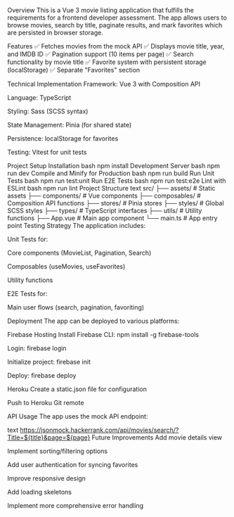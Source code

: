 Overview
This is a Vue 3 movie listing application that fulfills the requirements for a frontend developer assessment. The app allows users to browse movies, search by title, paginate results, and mark favorites which are persisted in browser storage.

Features
✅ Fetches movies from the mock API
✅ Displays movie title, year, and IMDB ID
✅ Pagination support (10 items per page)
✅ Search functionality by movie title
✅ Favorite system with persistent storage (localStorage)
✅ Separate "Favorites" section

Technical Implementation
Framework: Vue 3 with Composition API

Language: TypeScript

Styling: Sass (SCSS syntax)

State Management: Pinia (for shared state)

Persistence: localStorage for favorites

Testing: Vitest for unit tests

Project Setup
Installation
bash
npm install
Development Server
bash
npm run dev
Compile and Minify for Production
bash
npm run build
Run Unit Tests
bash
npm run test:unit
Run E2E Tests
bash
npm run test:e2e
Lint with ESLint
bash
npm run lint
Project Structure
text
src/
├── assets/          # Static assets
├── components/      # Vue components
├── composables/     # Composition API functions
├── stores/          # Pinia stores
├── styles/          # Global SCSS styles
├── types/           # TypeScript interfaces
├── utils/           # Utility functions
├── App.vue          # Main app component
└── main.ts          # App entry point
Testing Strategy
The application includes:

Unit Tests for:

Core components (MovieList, Pagination, Search)

Composables (useMovies, useFavorites)

Utility functions

E2E Tests for:

Main user flows (search, pagination, favoriting)

Deployment
The app can be deployed to various platforms:

Firebase Hosting
Install Firebase CLI: npm install -g firebase-tools

Login: firebase login

Initialize project: firebase init

Deploy: firebase deploy

Heroku
Create a static.json file for configuration

Push to Heroku Git remote

API Usage
The app uses the mock API endpoint:

text
https://jsonmock.hackerrank.com/api/movies/search/?Title=${title}&page=${page}
Future Improvements
Add movie details view

Implement sorting/filtering options

Add user authentication for syncing favorites

Improve responsive design

Add loading skeletons

Implement more comprehensive error handling
